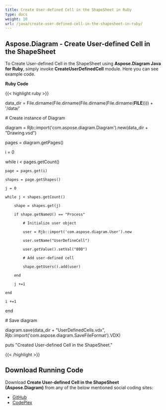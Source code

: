 ```yaml
---
title: Create User-defined Cell in the ShapeSheet in Ruby
type: docs
weight: 10
url: /java/create-user-defined-cell-in-the-shapesheet-in-ruby/
---
```


## **Aspose.Diagram - Create User-defined Cell in the ShapeSheet**
To Create User-defined Cell in the ShapeSheet using **Aspose.Diagram Java for Ruby**, simply invoke **CreateUserDefinedCell** module. Here you can see example code.

**Ruby Code**

{{< highlight ruby >}}

 data_dir = File.dirname(File.dirname(File.dirname(File.dirname(__FILE__)))) + '/data/'

\# Create instance of Diagram

diagram = Rjb::import('com.aspose.diagram.Diagram').new(data_dir + "Drawing.vsd")

pages = diagram.getPages()

i = 0

while i < pages.getCount()

    page = pages.get(i)

    shapes = page.getShapes()

    j = 0

    while j < shapes.getCount()

        shape = shapes.get(j)

        if shape.getNameU() == "Process"

            # Initialize user object

            user = Rjb::import('com.aspose.diagram.User').new

            user.setName("UserDefineCell")

            user.getValue().setVal("800")

            # Add user-defined cell

            shape.getUsers().add(user)

        end

        j +=1

    end

    i +=1

end

\# Save diagram

diagram.save(data_dir + "UserDefinedCells.vdx", Rjb::import('com.aspose.diagram.SaveFileFormat').VDX)

puts "Created User-defined Cell in the ShapeSheet."

{{< /highlight >}}
## **Download Running Code**
Download **Create User-defined Cell in the ShapeSheet (Aspose.Diagram)** from any of the below mentioned social coding sites:

- [GitHub](https://github.com/asposediagram/Aspose.Diagram-for-Java/blob/master/Plugins/Aspose_Diagram_Java_for_Ruby/lib/asposediagramjava/UserDefinedCells/createuserdefinedcell.rb)
- [CodePlex](https://asposediagramjavaruby.codeplex.com/SourceControl/latest#lib/asposediagramjava/UserDefinedCells/createuserdefinedcell.rb)
